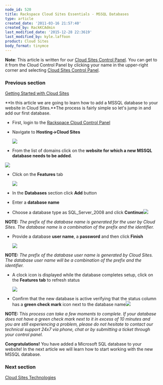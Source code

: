 ```yaml
---
node_id: 520
title: Rackspace Cloud Sites Essentials - MSSQL Databases
type: article
created_date: '2011-03-16 21:57:40'
created_by: RackKCAdmin
last_modified_date: '2015-12-28 22:3619'
last_modified_by: kyle.laffoon
product: Cloud Sites
body_format: tinymce
---
```


**Note**: This article is written for our [Cloud Sites Control
Panel](https://manage.rackspacecloud.com/). You can get to it from the
Cloud Control Panel by clicking your name in the upper-right corner and
selecting [Cloud Sites Control
Panel](https://manage.rackspacecloud.com/).

### Previous section

[Getting Started with Cloud
Sites](https://www.rackspace.com/knowledge_center/getting-started/cloud-sites)

 

**In this article we are going to learn how to add a MSSQL database to
your website in Cloud Sites.**The process is fairly simple so let's jump
in and add our first database. 

-   First, login to the [Rackspace Cloud Control
    Panel](http://manage.rackspacecloud.com)
-   Navigate to **Hosting-\>Cloud Sites**

    ![](/knowledge_center/sites/default/files/field/image/capture_1.png)

-   From the list of domains click on the **website for which a new
    MSSQL database needs to be added**.

![](/knowledge_center/sites/default/files/field/image/capture_2.png)

-   Click on the **Features** tab

    ![](http://c806394.r94.cf2.rackcdn.com/featurestab.png)

-   In the **Databases** section click **Add** button

-   Enter a **database name**
-   Choose a database type as SQL\_Server\_2008 and
    click **Continue**![](/knowledge_center/sites/default/files/field/image/capture_3.png)

 

**NOTE:** *The prefix of the database name is generated for the user by
Cloud Sites. The database name is a combination of the prefix and the
identifier.*

-   Provide a database **user name**, a **password** and then
    click **Finish**

    ![](http://c806394.r94.cf2.rackcdn.com/databaseuser.png)

**NOTE:** *The prefix of the database user name is generated by Cloud
Sites. The database user name will be a combination of the prefix and
the identifier.*

-   A clock icon is displayed while the database completes setup, click
    on the **Features tab** to refresh status

    ![](http://c806394.r94.cf2.rackcdn.com/pendingdatabase.png)

-   Confirm that the new database is active verifying that the status
    column has a **green check mark** icon next to the database
    name![](/knowledge_center/sites/default/files/field/image/capture_5.png)

 

**NOTE:** T*his process can take a few moments to complete. If your
database does not have a green check mark next to it in excess of 10
minutes and you are still experiencing a problem, please do not hesitate
to contact our technical support 24x7 via phone, chat or by submitting a
ticket through your control panel.*

 

**Congratulations!** You have added a Microsoft SQL database to your
website! In the next article we will learn how to start working with the
new MSSQL database. 

 

### Next section

[Cloud Sites
Technologies](http://www.rackspace.com/knowledge_center/article/rackspace-cloud-sites-essentials-cloud-sites-technologies)

